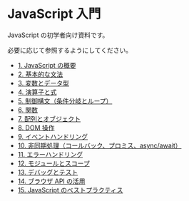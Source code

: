 # JavaScript 入門

JavaScript の初学者向け資料です。

必要に応じて参照するようにしてください。

- [1. JavaScript の概要](1.md)
- [2. 基本的な文法](2.md)
- [3. 変数とデータ型](3.md)
- [4. 演算子と式](4.md)
- [5. 制御構文（条件分岐とループ）](5.md)
- [6. 関数](6.md)
- [7. 配列とオブジェクト](7.md)
- [8. DOM 操作](8.md)
- [9. イベントハンドリング](9.md)
- [10. 非同期処理（コールバック、プロミス、async/await）](10.md)
- [11. エラーハンドリング](11.md)
- [12. モジュールとスコープ](12.md)
- [13. デバッグとテスト](13.md)
- [14. ブラウザ API の活用](14.md)
- [15. JavaScript のベストプラクティス](15.md)
